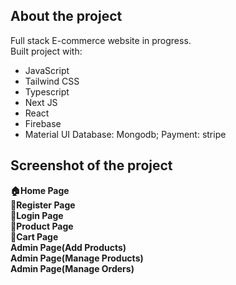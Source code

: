 ## __About the project__  
Full stack E-commerce website in progress.  
Built project with:    
 - JavaScript
 - Tailwind CSS
 - Typescript
 - Next JS
 - React
 - Firebase
 - Material UI
   Database: Mongodb;
   Payment: stripe

## Screenshot of the project     
__🏠Home Page__  
__👤Register Page__  
__👤Login Page__  
__🧺Product Page__  
__🛒Cart Page__  
__Admin Page(Add Products)__  
__Admin Page(Manage Products)__  
__Admin Page(Manage Orders)__  













